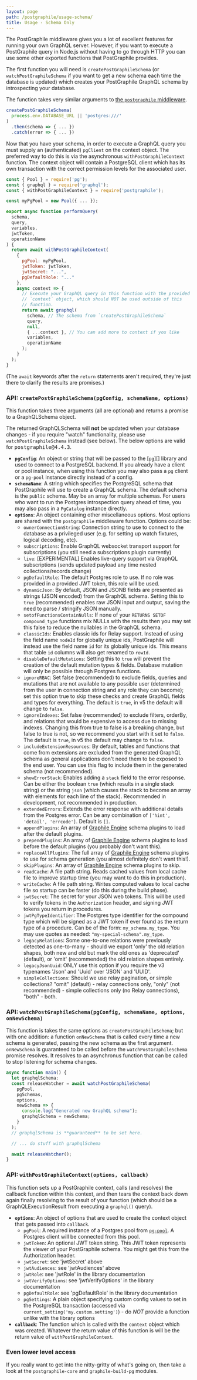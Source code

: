 ```yaml
---
layout: page
path: /postgraphile/usage-schema/
title: Usage - Schema Only
---
```


The PostGraphile middleware gives you a lot of excellent features for running
your own GraphQL server. However, if you want to execute a PostGraphile query
in Node.js without having to go through HTTP you can use some other exported
functions that PostGraphile provides.

The first function you will need is `createPostGraphileSchema` (or
`watchPostGraphileSchema` if you want to get a new schema each time the
database is updated) which creates your PostGraphile GraphQL schema by
introspecting your database.

The function takes very similar arguments to [the `postgraphile`
middleware](/postgraphile/usage-library/).

```js
createPostGraphileSchema(
  process.env.DATABASE_URL || 'postgres:///'
)
  .then(schema => { ... })
  .catch(error => { ... })
```

Now that you have your schema, in order to execute a GraphQL query you must
supply an (authenticated) `pgClient` on the context object. The preferred way
to do this is via the asynchronous `withPostGraphileContext` function. The
context object will contain a PostgreSQL client which has its own transaction
with the correct permission levels for the associated user.

```js
const { Pool } = require('pg');
const { graphql } = require('graphql');
const { withPostGraphileContext } = require('postgraphile');

const myPgPool = new Pool({ ... });

export async function performQuery(
  schema,
  query,
  variables,
  jwtToken,
  operationName
) {
  return await withPostGraphileContext(
    {
      pgPool: myPgPool,
      jwtToken: jwtToken,
      jwtSecret: "...",
      pgDefaultRole: "..."
    },
    async context => {
      // Execute your GraphQL query in this function with the provided
      // `context` object, which should NOT be used outside of this
      // function.
      return await graphql(
        schema, // The schema from `createPostGraphileSchema`
        query,
        null,
        { ...context }, // You can add more to context if you like
        variables,
        operationName
      );
    }
  );
}
```

(The `await` keywords after the `return` statements aren't required, they're just there to clarify the results are promises.)

### API: `createPostGraphileSchema(pgConfig, schemaName, options)`

This function takes three arguments (all are optional) and returns a promise to a GraphQLSchema object.

The returned GraphQLSchema will **not** be updated when your database changes - if you require "watch" functionality, please use `watchPostGraphileSchema` instead (see below). The below options are valid for <tt>postgraphile@<!-- SCHEMA_VERSION_BEGIN -->4.4.3<!-- SCHEMA_VERSION_END --></tt>.

- **`pgConfig`**: An object or string that will be passed to the [`pg`][] library and used to connect to a PostgreSQL backend. If you already have a client or pool instance, when using this function you may also pass a `pg` client or a `pg-pool` instance directly instead of a config.
- **`schemaName`**: A string which specifies the PostgreSQL schema that PostGraphile will use to create a GraphQL schema. The default schema is the `public` schema. May be an array for multiple schemas. For users who want to run the Postgres introspection query ahead of time, you may also pass in a `PgCatalog` instance directly.
- **`options`**: An object containing other miscellaneous options. Most options are shared with the `postgraphile` middleware function. Options could be: <!-- SCHEMA_DOCBLOCK_BEGIN -->
  - `ownerConnectionString`: Connection string to use to connect to the database as a privileged user (e.g. for setting up watch fixtures, logical decoding, etc).
  - `subscriptions`: Enable GraphQL websocket transport support for subscriptions (you still need a subscriptions plugin currently)
  - `live`: [EXPERIMENTAL] Enables live-query support via GraphQL subscriptions (sends updated payload any time nested collections/records change)
  - `pgDefaultRole`: The default Postgres role to use. If no role was provided in a provided JWT token, this role will be used.
  - `dynamicJson`: By default, JSON and JSONB fields are presented as strings (JSON encoded) from the GraphQL schema. Setting this to `true` (recommended) enables raw JSON input and output, saving the need to parse / stringify JSON manually.
  - `setofFunctionsContainNulls`: If none of your `RETURNS SETOF compound_type` functions mix NULLs with the results then you may set this false to reduce the nullables in the GraphQL schema.
  - `classicIds`: Enables classic ids for Relay support. Instead of using the field name `nodeId` for globally unique ids, PostGraphile will instead use the field name `id` for its globally unique ids. This means that table `id` columns will also get renamed to `rowId`.
  - `disableDefaultMutations`: Setting this to `true` will prevent the creation of the default mutation types & fields. Database mutation will only be possible through Postgres functions.
  - `ignoreRBAC`: Set false (recommended) to exclude fields, queries and mutations that are not available to any possible user (determined from the user in connection string and any role they can become); set this option true to skip these checks and create GraphQL fields and types for everything. The default is `true`, in v5 the default will change to `false`.
  - `ignoreIndexes`: Set false (recommended) to exclude filters, orderBy, and relations that would be expensive to access due to missing indexes. Changing this from true to false is a breaking change, but false to true is not, so we recommend you start with it set to `false`. The default is `true`, in v5 the default may change to `false`.
  - `includeExtensionResources`: By default, tables and functions that come from extensions are excluded from the generated GraphQL schema as general applications don't need them to be exposed to the end user. You can use this flag to include them in the generated schema (not recommended).
  - `showErrorStack`: Enables adding a `stack` field to the error response. Can be either the boolean `true` (which results in a single stack string) or the string `json` (which causes the stack to become an array with elements for each line of the stack). Recommended in development, not recommended in production.
  - `extendedErrors`: Extends the error response with additional details from the Postgres error. Can be any combination of `['hint', 'detail', 'errcode']`. Default is `[]`.
  - `appendPlugins`: An array of [Graphile Engine](/graphile-build/plugins/) schema plugins to load after the default plugins.
  - `prependPlugins`: An array of [Graphile Engine](/graphile-build/plugins/) schema plugins to load before the default plugins (you probably don't want this).
  - `replaceAllPlugins`: The full array of [Graphile Engine](/graphile-build/plugins/) schema plugins to use for schema generation (you almost definitely don't want this!).
  - `skipPlugins`: An array of [Graphile Engine](/graphile-build/plugins/) schema plugins to skip.
  - `readCache`: A file path string. Reads cached values from local cache file to improve startup time (you may want to do this in production).
  - `writeCache`: A file path string. Writes computed values to local cache file so startup can be faster (do this during the build phase).
  - `jwtSecret`: The secret for your JSON web tokens. This will be used to verify tokens in the `Authorization` header, and signing JWT tokens you return in procedures.
  - `jwtPgTypeIdentifier`: The Postgres type identifier for the compound type which will be signed as a JWT token if ever found as the return type of a procedure. Can be of the form: `my_schema.my_type`. You may use quotes as needed: `"my-special-schema".my_type`.
  - `legacyRelations`: Some one-to-one relations were previously detected as one-to-many - should we export 'only' the old relation shapes, both new and old but mark the old ones as 'deprecated' (default), or 'omit' (recommended) the old relation shapes entirely.
  - `legacyJsonUuid`: ONLY use this option if you require the v3 typenames 'Json' and 'Uuid' over 'JSON' and 'UUID'.
  - `simpleCollections`: Should we use relay pagination, or simple collections? "omit" (default) - relay connections only, "only" (not recommended) - simple collections only (no Relay connections), "both" - both.

<!-- SCHEMA_DOCBLOCK_END -->

### API: `watchPostGraphileSchema(pgConfig, schemaName, options, onNewSchema)`

This function is takes the same options as `createPostGraphileSchema`; but with
one addition: a function `onNewSchema` that is called every time a new schema
is generated, passing the new schema as the first argument. `onNewSchema` is
guaranteed to be called before the `watchPostGraphileSchema` promise resolves.
It resolves to an asynchronus function that can be called to stop listening for
schema changes.

<!-- // TODO: check this works! -->

```js
async function main() {
  let graphqlSchema;
  const releaseWatcher = await watchPostGraphileSchema(
    pgPool,
    pgSchemas,
    options,
    newSchema => {
      console.log("Generated new GraphQL schema");
      graphqlSchema = newSchema;
    }
  );
  // graphqlSchema is **guaranteed** to be set here.

  // ... do stuff with graphqlSchema

  await releaseWatcher();
}
```

### API: `withPostGraphileContext(options, callback)`

This function sets up a PostGraphile context, calls (and resolves) the callback
function within this context, and then tears the context back down again
finally resolving to the result of your function (which should be a
GraphQLExecutionResult from executing a `graphql()` query).

- **`options`**: An object of options that are used to create the context object that gets passed into `callback`.
  - `pgPool`: A required instance of a Postgres pool from [`pg-pool`][]. A Postgres client will be connected from this pool.
  - `jwtToken`: An optional JWT token string. This JWT token represents the viewer of your PostGraphile schema. You might get this from the Authorization header.
  - `jwtSecret`: see 'jwtSecret' above
  - `jwtAudiences`: see 'jwtAudiences' above
  - `jwtRole`: see 'jwtRole' in the library documentation
  - `jwtVerifyOptions`: see 'jwtVerifyOptions' in the library documentation
  - `pgDefaultRole`: see 'pgDefaultRole' in the library documentation
  - `pgSettings`: A plain object specifying custom config values to set in the PostgreSQL transaction (accessed via `current_setting('my.custom.setting')`) - do _NOT_ provide a function unlike with the library options
- **`callback`**: The function which is called with the `context` object which was created. Whatever the return value of this function is will be the return value of `withPostGraphileContext`.

### Even lower level access

If you really want to get into the nitty-gritty of what's going on, then take a
look at the `postgraphile-core` and `graphile-build-pg` modules.

[graphql-js]: https://www.npmjs.com/package/graphql
[`pg-pool`]: https://www.npmjs.com/package/pg-pool
